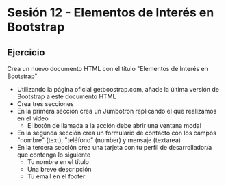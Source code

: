 # Sesión 12 - Elementos de Interés en Bootstrap
## Ejercicio
Crea un nuevo documento HTML con el título "Elementos de Interés en Bootstrap"
- Utilizando la página oficial getboostrap.com, añade la última versión de Bootstrap a este documento HTML
- Crea tres secciones <section>
- En la primera sección crea un Jumbotron replicando el que realizamos en el vídeo
    - El botón de llamada a la acción debe abrir una ventana modal
- En la segunda sección crea un formulario de contacto con los campos "nombre" (text), "teléfono" (number) y mensaje (textarea)
- En la tercera sección crea una tarjeta con tu perfil de desarrollador/a que contenga lo siguiente
    - Tu nombre en el título
    - Una breve descripción
    - Tu email en el footer